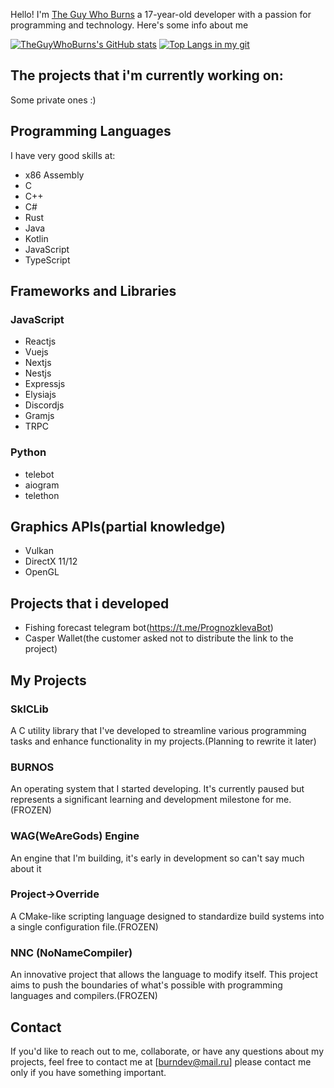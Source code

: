 Hello! I'm [The Guy Who Burns](https://github.com/theguywhoburns) a 17-year-old developer with a passion for programming and technology. Here's some info about me

[![TheGuyWhoBurns's GitHub stats](https://github-readme-stats.vercel.app/api?username=theguywhoburns)]()
[![Top Langs in my git](https://github-readme-stats.vercel.app/api/top-langs/?username=theguywhoburns)]()

## The projects that i'm currently working on:
Some private ones :)

## Programming Languages
I have very good skills at:
- x86 Assembly
- C
- C++
- C#
- Rust
- Java
- Kotlin
- JavaScript
- TypeScript

## Frameworks and Libraries
### JavaScript
- Reactjs
- Vuejs
- Nextjs
- Nestjs
- Expressjs
- Elysiajs
- Discordjs
- Gramjs
- TRPC
### Python
- telebot
- aiogram
- telethon

## Graphics APIs(partial knowledge)
- Vulkan
- DirectX 11/12
- OpenGL 

## Projects that i developed
- Fishing forecast telegram bot(https://t.me/PrognozklevaBot)
- Casper Wallet(the customer asked not to distribute the link to the project)

## My Projects

### SklCLib
A C utility library that I've developed to streamline various programming tasks and enhance functionality in my projects.(Planning to rewrite it later)

### BURNOS
An operating system that I started developing. It's currently paused but represents a significant learning and development milestone for me.(FROZEN)

### WAG(WeAreGods) Engine
An engine that I'm building, it's early in development so can't say much about it

### Project->Override
A CMake-like scripting language designed to standardize build systems into a single configuration file.(FROZEN)

### NNC (NoNameCompiler)
An innovative project that allows the language to modify itself. This project aims to push the boundaries of what's possible with programming languages and compilers.(FROZEN)

## Contact
If you'd like to reach out to me, collaborate, or have any questions about my projects, feel free to contact me at [burndev@mail.ru] please contact me only if you have something important.
